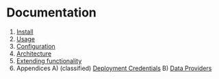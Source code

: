 Documentation
=============

1. [Install](1_install.md)
2. [Usage](2_usage.md)
3. [Configuration](3_configuration.md)
4. [Architecture](4_architecture.md)
5. [Extending functionality](5_extending_functionality.md)
9. Appendices
    A) (classified) [Deployment Credentials](A_deployment_credentials.md)
    B) [Data Providers](B_data_providers.md)